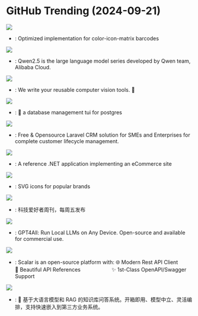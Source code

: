 # GitHub Trending (2024-09-21)

![](https://img.shields.io/badge/C%2B%2B-New%20321-green?style=flat-square&logo=appveyor)
- [](https://github.comundefined): Optimized implementation for color-icon-matrix barcodes

![](https://img.shields.io/badge/Shell-New%20183-green?style=flat-square&logo=appveyor)
- [](https://github.comundefined): Qwen2.5 is the large language model series developed by Qwen team, Alibaba Cloud.

![](https://img.shields.io/badge/Python-New%20296-green?style=flat-square&logo=appveyor)
- [](https://github.comundefined): We write your reusable computer vision tools. 💜

![](https://img.shields.io/badge/Rust-New%20255-green?style=flat-square&logo=appveyor)
- [](https://github.comundefined): 🐸 a database management tui for postgres

![](https://img.shields.io/badge/Blade-New%20151-green?style=flat-square&logo=appveyor)
- [](https://github.comundefined): Free & Opensource Laravel CRM solution for SMEs and Enterprises for complete customer lifecycle management.

![](https://img.shields.io/badge/C%23-New%2045-green?style=flat-square&logo=appveyor)
- [](https://github.comundefined): A reference .NET application implementing an eCommerce site

![](https://img.shields.io/badge/JavaScript-New%2030-green?style=flat-square&logo=appveyor)
- [](https://github.comundefined): SVG icons for popular brands

![](https://img.shields.io/badge/none-New%2056-green?style=flat-square&logo=appveyor)
- [](https://github.comundefined): 科技爱好者周刊，每周五发布

![](https://img.shields.io/badge/C%2B%2B-New%2021-green?style=flat-square&logo=appveyor)
- [](https://github.comundefined): GPT4All: Run Local LLMs on Any Device. Open-source and available for commercial use.

![](https://img.shields.io/badge/TypeScript-New%2024-green?style=flat-square&logo=appveyor)
- [](https://github.comundefined): Scalar is an open-source platform with: 🌐 Modern Rest API Client　　　　　　　　📖 Beautiful API References　　　　　　✨ 1st-Class OpenAPI/Swagger Support

![](https://img.shields.io/badge/Python-New%2079-green?style=flat-square&logo=appveyor)
- [](https://github.comundefined): 🚀 基于大语言模型和 RAG 的知识库问答系统。开箱即用、模型中立、灵活编排，支持快速嵌入到第三方业务系统。

